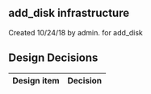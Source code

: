 ## add_disk infrastructure

Created 10/24/18 by admin. for add_disk


## Design Decisions
| Design item                | Decision|
| :----------------------------------- | :--------------------------------------------------------------------------------|
